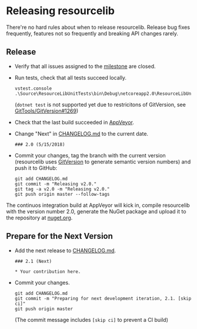 # Releasing resourcelib

There're no hard rules about when to release resourcelib. Release bug fixes
frequently, features not so frequently and breaking API changes rarely.

## Release

* Verify that all issues assigned to the [milestone](https://github.com/resourcelib/resourcelib/milestones)
  are closed.

* Run tests, check that all tests succeed locally.

  ```
  vstest.console .\Source\ResourceLibUnitTests\bin\Debug\netcoreapp2.0\ResourceLibUnitTests.dll
  ```

  (`dotnet test` is not supported yet due to restricitons of GitVersion, see
  [GitTools/GitVersion#1269](https://github.com/GitTools/GitVersion/pull/1269))

* Check that the last build succeeded in [AppVeyor](https://ci.appveyor.com/project/thoemmi/resourcelib/branch/master).

* Change "Next" in [CHANGELOG.md](CHANGELOG.md) to the current date.

  ```
  ### 2.0 (5/15/2018)
  ```

* Commit your changes, tag the branch with the current version (resourcelib uses
  [GitVersion](https://github.com/GitTools/GitVersion) to generate semantic version
  numbers) and push it to GitHub:

  ```
  git add CHANGELOG.md
  git commit -m "Releasing v2.0."
  git tag -a v2.0 -m "Releasing v2.0."
  git push origin master --follow-tags
  ```

The continuos integration build at AppVeyor will kick in, compile resourcelib
with the version number 2.0, generate the NuGet package and upload it to the
repository at [nuget.org](https://www.nuget.org/packages/Vestris.ResourceLib).

## Prepare for the Next Version

* Add the next release to [CHANGELOG.md](CHANGELOG.md).

  ```
  ### 2.1 (Next)

  * Your contribution here.
  ```

* Commit your changes.

  ```
  git add CHANGELOG.md
  git commit -m "Preparing for next development iteration, 2.1. [skip ci]"
  git push origin master
  ```

  (The commit message includes `[skip ci]` to prevent a CI build)
